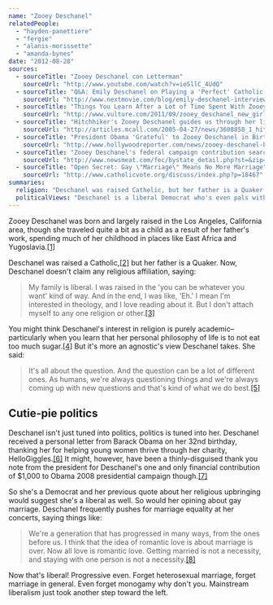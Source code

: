 ```yaml
---
name: "Zooey Deschanel"
relatedPeople:
  - "hayden-panettiere"
  - "fergie"
  - "alanis-morissette"
  - "amanda-bynes"
date: "2012-08-28"
sources:
  - sourceTitle: "Zooey Deschanel con Letterman"
    sourceUrl: "http://www.youtube.com/watch?v=ioSllC_4UdQ"
  - sourceTitle: "Q&A: Emily Deschanel on Playing a 'Perfect' Catholic Lesbian"
    sourceUrl: "http://www.nextmovie.com/blog/emily-deschanel-interview-the-perfect-family/"
  - sourceTitle: "Things You Learn After a Lot of Time Spent With Zooey Deschanel"
    sourceUrl: "http://www.vulture.com/2011/09/zooey_deschanel_new_girl_inter.html"
  - sourceTitle: "Hitchhiker's Zooey Deschanel guides us through her life, the universe and everything"
    sourceUrl: "http://articles.mcall.com/2005-04-27/news/3608858_1_hitchhiker-s-zooey-deschanel-hitchhiker-s-guide-douglas-adams"
  - sourceTitle: "President Obama 'Grateful' to Zooey Deschanel in Birthday Letter"
    sourceUrl: "http://www.hollywoodreporter.com/news/zooey-deschanel-birthday-barack-obama-new-girl-283360"
  - sourceTitle: "Zooey Deschanel's federal campaign contribution search results"
    sourceUrl: "http://www.newsmeat.com/fec/bystate_detail.php?st=&zip=90403&last=Deschanel&first=Zooey"
  - sourceTitle: "Open Secret: Gay \"Marriage\" Means No More Marriage"
    sourceUrl: "http://www.catholicvote.org/discuss/index.php?p=18467"
summaries:
  religion: "Deschanel was raised Catholic, but her father is a Quaker. Now she doesn't claim any organized religion and expresses agnostic ideas."
  politicalViews: "Deschanel is a liberal Democrat who's even pals with Barack Obama."
---
```


Zooey Deschanel was born and largely raised in the Los Angeles, California area, though she traveled quite a bit as a child as a result of her father's work, spending much of her childhood in places like East Africa and Yugoslavia.<a class="source-citation" href="#http%3A%2F%2Fwww.youtube.com%2Fwatch%3Fv%3DioSllC_4UdQ" title="Zooey Deschanel con Letterman">[1]</a>

Deschanel was raised a Catholic,<a class="source-citation" href="#http%3A%2F%2Fwww.nextmovie.com%2Fblog%2Femily-deschanel-interview-the-perfect-family%2F" title="Q&amp;A: Emily Deschanel on Playing a &apos;Perfect&apos; Catholic Lesbian">[2]</a> but her father is a Quaker. Now, Deschanel doesn't claim any religious affiliation, saying:

>My family is liberal. I was raised in the 'you can be whatever you want' kind of way. And in the end, I was like, 'Eh.' I mean I'm interested in theology, and I love reading about it. But I don't attach myself to any one religion or other.<a class="source-citation" href="#http%3A%2F%2Fwww.vulture.com%2F2011%2F09%2Fzooey_deschanel_new_girl_inter.html" title="Things You Learn After a Lot of Time Spent With Zooey Deschanel">[3]</a>

You might think Deschanel's interest in religion is purely academic–particularly when you learn that her personal philosophy of life is to not eat too much sugar.<a class="source-citation" href="#http%3A%2F%2Farticles.mcall.com%2F2005-04-27%2Fnews%2F3608858_1_hitchhiker-s-zooey-deschanel-hitchhiker-s-guide-douglas-adams" title="Hitchhiker&apos;s Zooey Deschanel guides us through her life, the universe and everything">[4]</a> But it's more an agnostic's view Deschanel takes. She said:

>It's all about the question. And the question can be a lot of different ones. As humans, we're always questioning things and we're always coming up with new questions and that's kind of what we do best.<a class="source-citation" href="#http%3A%2F%2Farticles.mcall.com%2F2005-04-27%2Fnews%2F3608858_1_hitchhiker-s-zooey-deschanel-hitchhiker-s-guide-douglas-adams" title="Hitchhiker&apos;s Zooey Deschanel guides us through her life, the universe and everything">[5]</a>

## 

## Cutie-pie politics

Deschanel isn't just tuned into politics, politics is tuned into her. Deschanel received a personal letter from Barack Obama on her 32nd birthday, thanking her for helping young women thrive through her charity, HelloGiggles.<a class="source-citation" href="#http%3A%2F%2Fwww.hollywoodreporter.com%2Fnews%2Fzooey-deschanel-birthday-barack-obama-new-girl-283360" title="President Obama &apos;Grateful&apos; to Zooey Deschanel in Birthday Letter">[6]</a> It might, however, have been a thinly-disguised thank you note from the president for Deschanel's one and only financial contribution of $1,000 to Obama 2008 presidential campaign though.<a class="source-citation" href="#http%3A%2F%2Fwww.newsmeat.com%2Ffec%2Fbystate_detail.php%3Fst%3D%26zip%3D90403%26last%3DDeschanel%26first%3DZooey" title="Zooey Deschanel&apos;s federal campaign contribution search results">[7]</a>

So she's a Democrat and her previous quote about her religious upbringing would suggest she's a liberal as well. So would her opining about gay marriage. Deschanel frequently pushes for marriage equality at her concerts, saying things like:

>We're a generation that has progressed in many ways, from the ones before us. I think that the idea of romantic love is about marriage is over. Now all love is romantic love. Getting married is not a necessity, and staying with one person is not a necessity.<a class="source-citation" href="#http%3A%2F%2Fwww.catholicvote.org%2Fdiscuss%2Findex.php%3Fp%3D18467" title="Open Secret: Gay &quot;Marriage&quot; Means No More Marriage">[8]</a>

Now that's liberal! Progressive even. Forget heterosexual marriage, forget marriage in general. Even forget monogamy why don't you. Mainstream liberalism just took another step toward the left.